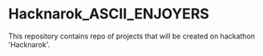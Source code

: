 # Hacknarok_ASCII_ENJOYERS
This repository contains repo of projects that will be created on hackathon 'Hacknarok'.
